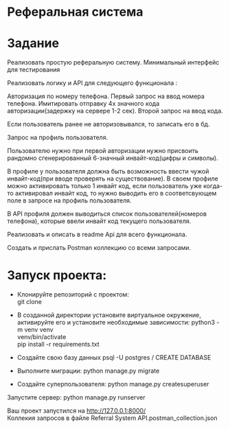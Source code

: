 # Реферальная система


# Задание
Реализовать простую реферальную систему. Минимальный интерфейс для тестирования

Реализовать логику и API для следующего функционала :

Авторизация по номеру телефона. Первый запрос на ввод номера телефона. Имитировать отправку 4х значного кода авторизации(задержку на сервере 1-2 сек). Второй запрос на ввод кода.

Если пользователь ранее не авторизовывался, то записать его в бд.

Запрос на профиль пользователя.

Пользователю нужно при первой авторизации нужно присвоить рандомно сгенерированный 6-значный инвайт-код(цифры и символы).

В профиле у пользователя должна быть возможность ввести чужой инвайт-код(при вводе проверять на существование). В своем профиле можно активировать только 1 инвайт код, если пользователь уже когда-то активировал инвайт код, то нужно выводить его в соответсвующем поле в запросе на профиль пользователя.

В API профиля должен выводиться список пользователей(номеров телефона), которые ввели инвайт код текущего пользователя.

Реализовать и описать в readme Api для всего функционала.

Создать и прислать Postman коллекцию со всеми запросами.

# Запуск проекта:

- Клонируйте репозиторий с проектом:  
  git clone

- В созданной директории установите виртуальное окружение, активируйте его и установите необходимые зависимости:
  python3 -m venv venv  
  venv/bin/activate    
  pip install -r requirements.txt  
- Создайте свою базу данных 
  psql -U postgres / CREATE DATABASE  
- Выполните миграции:
  python manage.py migrate

- Создайте суперпользователя:
  python manage.py createsuperuser

Запустите сервер:
python manage.py runserver

Ваш проект запустился на http://127.0.0.1:8000/  
Коллекия запросов в файле Referral System API.postman_collection.json
